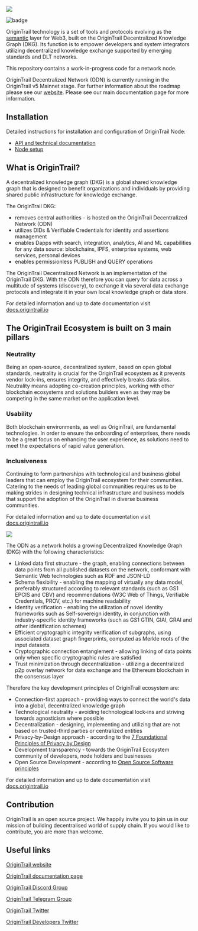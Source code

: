 ![](https://i.imgur.com/Oosqpvy.jpg)


![badge](https://img.shields.io/docker/automated/origintrail/ot-node)


OriginTrail technology is a set of tools and protocols evolving as the [semantic](https://www.w3.org/standards/semanticweb/) layer for Web3, built on the OriginTrail Decentralized Knowledge Graph (DKG). Its function is to empower developers and system integrators utilizing decentralized knowledge exchange supported by emerging standards and DLT networks.

This repository contains a work-in-progress code for a network node.

OriginTrail Decentralized Network (ODN) is currently running in the OriginTrail v5 Mainnet stage. For further information about the roadmap please see our [website](https://tech.origintrail.io/roadmap).
Please see our main documentation page for more information.


## Installation

Detailed instructions for installation and configuration of OriginTrail Node:
* [API and technical documentation](https://docs.origintrail.io/)
* [Node setup](https://tech.origintrail.io/node-setup)



## What is OriginTrail?

A decentralized knowledge graph (DKG) is a global shared knowledge graph that is designed to benefit organizations and individuals by providing shared public infrastructure for knowledge exchange. 

The OriginTrail DKG:
* removes central authorities - is hosted on the OriginTrail Decentralized Network (ODN)
* utilizes DIDs & Verifiable Credentials for identity and assertions management
* enables Dapps with search, integration, analytics, AI and ML capabilities for any data source: blockchains, IPFS, enterprise systems, web services, personal devices
* enables permissionless PUBLISH and QUERY operations

The OriginTrail Decentralized Network is an implementation of the OriginTrail DKG. With the ODN therefore you can query for data across a multitude of systems (discovery), to exchange it via several data exchange protocols and integrate it in your own local knowledge graph or data store. 

For detailed information and up to date documentation visit [docs.origintrail.io](https://docs.origintrail.io/)

## The OriginTrail Ecosystem is built on 3 main pillars


### Neutrality

Being an open-source, decentralized system, based on open global standards, neutrality is crucial for the OriginTrail ecosystem as it prevents vendor lock-ins, ensures integrity, and effectively breaks data silos. Neutrality means adopting co-creation principles, working with other blockchain ecosystems and solutions builders even as they may be competing in the same market on the application level.

### Usability

Both blockchain environments, as well as OriginTrail, are fundamental technologies. In order to ensure the onboarding of enterprises, there needs to be a great focus on enhancing the user experience, as solutions need to meet the expectations of rapid value generation.

### Inclusiveness

Continuing to form partnerships with technological and business global leaders that can employ the OriginTrail ecosystem for their communities. Catering to the needs of leading global communities requires us to be making strides in designing technical infrastructure and business models that support the adoption of the OriginTrail in diverse business communities.

For detailed information and up to date documentation visit [docs.origintrail.io](https://docs.origintrail.io/)


![](https://i.imgur.com/GoXHOfp.jpg)

The ODN as a network holds a growing Decentralized Knowledge Graph (DKG) with the following characteristics:
* Linked data first structure - the graph, enabling connections between data points from all published datasets on the network, conformant with Semantic Web technologies such as RDF and JSON-LD
* Schema flexibility - enabling the mapping of virtually any data model, preferably structured according to relevant standards (such as GS1 EPCIS and CBV) and recommendations (W3C Web of Things, Verifiable Credentials, PROV, etc.) for machine readability
* Identity verification - enabling the utilization of novel identity frameworks such as Self-sovereign identity, in conjunction with industry-specific identity frameworks (such as GS1 GTIN, GIAI, GRAI and other identification schemes)
* Efficient cryptographic integrity verification of subgraphs, using associated dataset graph fingerprints, computed as Merkle roots of the input datasets
* Cryptographic connection entanglement - allowing linking of data points only when specific cryptographic rules are satisfied
* Trust minimization through decentralization - utilizing a decentralized p2p overlay network for data exchange and the Ethereum blockchain in the consensus layer

Therefore the key development principles of OriginTrail ecosystem are:
* Connection-first approach - providing ways to connect the world's data into a global, decentralized knowledge graph
* Technological neutrality - avoiding technological lock-ins and striving towards agnosticism where possible
* Decentralization - designing, implementing and utilizing that are not based on trusted-third parties or centralized entities
* Privacy-by-Design approach - according to the [7 Foundational Principles of Privacy by Design](https://www.ipc.on.ca/wp-content/uploads/Resources/7foundationalprinciples.pdf)
* Development transparency - towards the OriginTrail Ecosystem community of developers, node holders and businesses
* Open Source Development - according to [Open Source Software principles](https://en.wikipedia.org/wiki/Open_source)

For detailed information and up to date documentation visit [docs.origintrail.io](https://docs.origintrail.io/)

## Contribution
OriginTrail is an open source project. We happily invite you to join us in our mission of building decentralised world of supply chain. If you would like to contribute, you are more than welcome.



## Useful links
[OriginTrail website](https://origintrail.io)

[OriginTrail documentation page](http://docs.origintrail.io)

[OriginTrail Discord Group](https://discordapp.com/invite/FCgYk2S)

[OriginTrail Telegram Group](https://t.me/origintrail)

[OriginTrail Twitter](https://twitter.com/origin_trail)

[OriginTrail Developers Twitter](https://twitter.com/OriginTrailDev)
